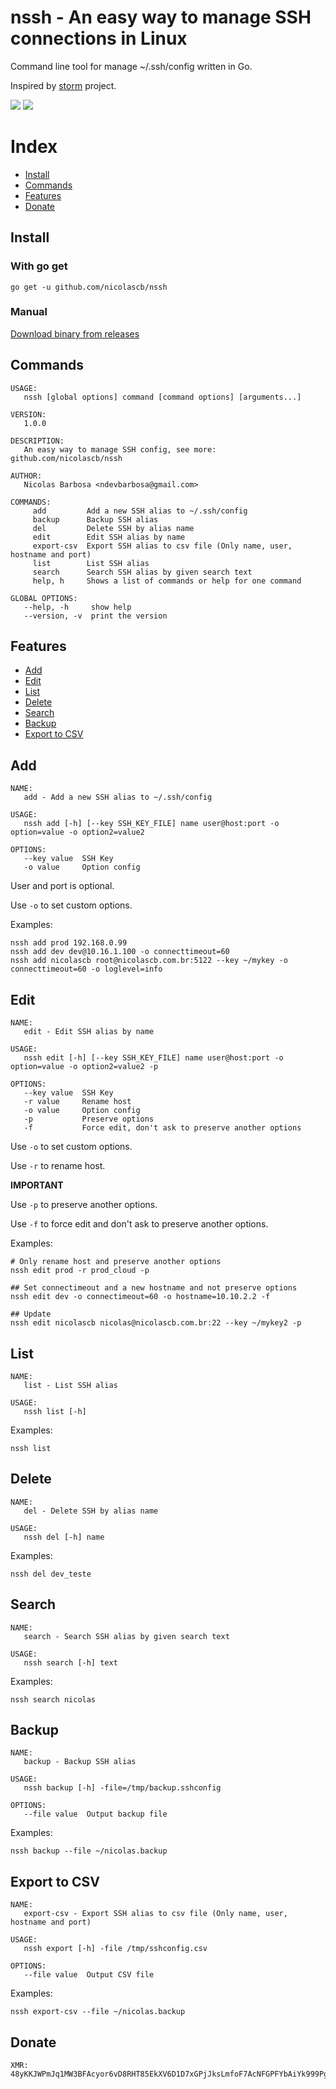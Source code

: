 # nssh - An easy way to manage SSH connections in Linux

Command line tool for manage ~/.ssh/config written in Go.

Inspired by [storm](https://github.com/emre/storm) project.

![](_images/nssh.png)
![](_images/nssh.gif)

# Index

* [Install](#install)
* [Commands](#commands)
* [Features](#features)
* [Donate](#donate)

## Install

### With go get
```
go get -u github.com/nicolascb/nssh
```

### Manual

[Download binary from releases](https://github.com/nicolascb/nssh/releases)

## Commands
```
USAGE:
   nssh [global options] command [command options] [arguments...]

VERSION:
   1.0.0

DESCRIPTION:
   An easy way to manage SSH config, see more: github.com/nicolascb/nssh

AUTHOR:
   Nicolas Barbosa <ndevbarbosa@gmail.com>

COMMANDS:
     add         Add a new SSH alias to ~/.ssh/config
     backup      Backup SSH alias
     del         Delete SSH by alias name
     edit        Edit SSH alias by name
     export-csv  Export SSH alias to csv file (Only name, user, hostname and port)
     list        List SSH alias
     search      Search SSH alias by given search text
     help, h     Shows a list of commands or help for one command

GLOBAL OPTIONS:
   --help, -h     show help
   --version, -v  print the version
```

## Features

* [Add](#add)
* [Edit](#edit)
* [List](#list)
* [Delete](#delete)
* [Search](#search)
* [Backup](#backup)
* [Export to CSV](#export-to-csv)

## Add

```
NAME:
   add - Add a new SSH alias to ~/.ssh/config

USAGE:
   nssh add [-h] [--key SSH_KEY_FILE] name user@host:port -o option=value -o option2=value2

OPTIONS:
   --key value  SSH Key
   -o value     Option config
```

User and port is optional.

Use ``` -o ``` to set custom options.

Examples:
```
nssh add prod 192.168.0.99
nssh add dev dev@10.16.1.100 -o connecttimeout=60
nssh add nicolascb root@nicolascb.com.br:5122 --key ~/mykey -o connecttimeout=60 -o loglevel=info
```
## Edit

```
NAME:
   edit - Edit SSH alias by name

USAGE:
   nssh edit [-h] [--key SSH_KEY_FILE] name user@host:port -o option=value -o option2=value2 -p

OPTIONS:
   --key value  SSH Key
   -r value     Rename host
   -o value     Option config
   -p           Preserve options
   -f           Force edit, don't ask to preserve another options

```

Use ``` -o ``` to set custom options.

Use ``` -r ``` to rename host.

**IMPORTANT**

Use ``` -p ``` to preserve another options.

Use ``` -f ``` to force edit and don't ask to preserve another options.

Examples:
```
# Only rename host and preserve another options
nssh edit prod -r prod_cloud -p

## Set connectimeout and a new hostname and not preserve options
nssh edit dev -o connectimeout=60 -o hostname=10.10.2.2 -f

## Update
nssh edit nicolascb nicolas@nicolascb.com.br:22 --key ~/mykey2 -p
```

## List

```
NAME:
   list - List SSH alias

USAGE:
   nssh list [-h]

```

Examples:
```
nssh list
```

## Delete

```
NAME:
   del - Delete SSH by alias name

USAGE:
   nssh del [-h] name

```

Examples:
```
nssh del dev_teste
```

## Search

```
NAME:
   search - Search SSH alias by given search text

USAGE:
   nssh search [-h] text

```

Examples:
```
nssh search nicolas
```

## Backup

```
NAME:
   backup - Backup SSH alias

USAGE:
   nssh backup [-h] -file=/tmp/backup.sshconfig

OPTIONS:
   --file value  Output backup file

```

Examples:
```
nssh backup --file ~/nicolas.backup
```

## Export to CSV

```
NAME:
   export-csv - Export SSH alias to csv file (Only name, user, hostname and port)

USAGE:
   nssh export [-h] -file /tmp/sshconfig.csv

OPTIONS:
   --file value  Output CSV file

```

Examples:
```
nssh export-csv --file ~/nicolas.backup
```

## Donate

```
XMR: 48yKKJWPmJq1MW3BFAcyor6vD8RHT85EkXV6D1D7xGPjJksLmfoF7AcNFGPFYbAiYk999Pga6NCNQMZT6uaYqvPvNeSCF8t
```